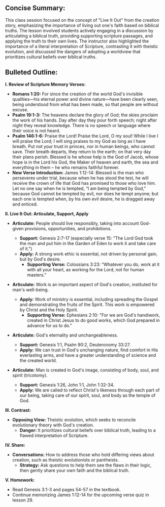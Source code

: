 ## Concise Summary:

This class session focused on the concept of "Live It Out" from the creation story, emphasizing the importance of living out one's faith based on biblical truths. The lesson involved students actively engaging in a discussion by articulating a biblical truth, providing supporting scripture passages, and applying the truth to their own lives. The instructor also highlighted the importance of a literal interpretation of Scripture, contrasting it with theistic evolution, and discussed the dangers of adopting a worldview that prioritizes cultural beliefs over biblical truths.

## Bulleted Outline:

**I. Review of Scripture Memory Verses:**

* **Romans 1:20:**  For since the creation of the world God's invisible qualities—his eternal power and divine nature—have been clearly seen, being understood from what has been made, so that people are without excuse.
* **Psalm 19:1-3:** The heavens declare the glory of God; the skies proclaim the work of his hands. Day after day they pour forth speech; night after night they reveal knowledge. There is no speech or language where their voice is not heard.
* **Psalm 146:1-6:** Praise the Lord! Praise the Lord, O my soul! While I live I will praise the Lord; I will sing praises to my God as long as I have breath.  Put not your trust in princes, nor in human beings, who cannot save.  Their breath departs, they return to the earth; on that very day their plans perish. Blessed is he whose help is the God of Jacob, whose hope is in the Lord his God, the Maker of heaven and earth, the sea and everything in them – he who remains faithful forever. 
* **New Verse Introduction:** James 1:12-14: Blessed is the man who perseveres under trial, because when he has stood the test, he will receive the crown of life that God has promised to those who love him.  Let no one say when he is tempted, “I am being tempted by God,” because God cannot be tempted by evil, nor does he tempt anyone; but each one is tempted when, by his own evil desire, he is dragged away and enticed.

**II. Live It Out: Articulate, Support, Apply**

* **Articulate:** People should live responsibly, taking into account God-given provisions, opportunities, and prohibitions.
    * **Support:** Genesis 2:7-17 (especially verse 15: "The Lord God took the man and put him in the Garden of Eden to work it and take care of it.")
    * **Apply:**  A strong work ethic is essential, not driven by personal gain, but by God's desire. 
        * **Supporting Verse:** Colossians 3:23:  “Whatever you do, work at it with all your heart, as working for the Lord, not for human masters.”

* **Articulate:** Work is an important aspect of God's creation, instituted for man's well-being.
    * **Apply:**  Work of ministry is essential, including spreading the Gospel and demonstrating the fruits of the Spirit.  This work is empowered by Christ and the Holy Spirit. 
        * **Supporting Verse:** Ephesians 2:10:  "For we are God's handiwork, created in Christ Jesus to do good works, which God prepared in advance for us to do."

* **Articulate:** God's eternality and unchangeableness. 
    * **Support:** Genesis 1:1, Psalm 90:2, Deuteronomy 33:27.
    * **Apply:**  We can trust in God's unchanging nature, find comfort in His everlasting arms, and have a greater understanding of science and the created world.

* **Articulate:** Man is created in God's image, consisting of body, soul, and spirit (tricotomy).
    * **Support:** Genesis 1:26, John 1:1, John 1:32-34.
    * **Apply:**  We are called to reflect Christ's likeness through each part of our being, taking care of our spirit, soul, and body as the temple of God.

**III. Contrast:**

* **Opposing View:** Theistic evolution, which seeks to reconcile evolutionary theory with God's creation. 
    * **Danger:** It prioritizes cultural beliefs over biblical truth, leading to a flawed interpretation of Scripture.

**IV. Share:**

* **Conversations:** How to address those who hold differing views about creation, such as theistic evolutionists or pantheists.
    * **Strategy:** Ask questions to help them see the flaws in their logic, then gently share your own faith and the biblical truth.

**V. Homework:**

* Read Genesis 3:1-3 and pages 54-57 in the textbook.
* Continue memorizing James 1:12-14 for the upcoming verse quiz in lesson 29. 
